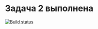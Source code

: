 # Задача 2 выполнена
[![Build status](https://ci.appveyor.com/api/projects/status/d43vi63ls34boie9?svg=true)](https://ci.appveyor.com/project/GoldBoy1001/ajs-unit-3)



